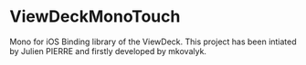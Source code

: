 ViewDeckMonoTouch
=================

Mono for iOS Binding library of the ViewDeck.
This project has been intiated by Julien PIERRE and firstly developed by mkovalyk.
